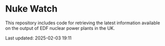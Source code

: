 # Nuke Watch

This repository includes code for retrieving the latest information available on the output of EDF nuclear power plants in the UK.

Last updated: 2025-02-03 19:11